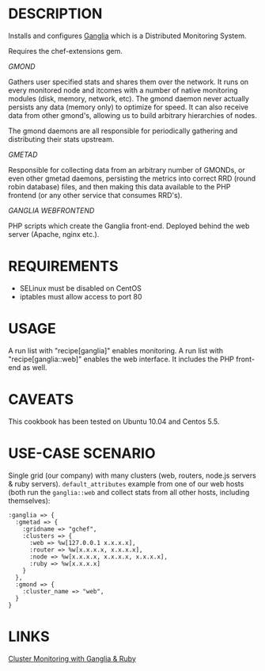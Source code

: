 # DESCRIPTION

Installs and configures [Ganglia](http://ganglia.sourceforge.net) which is
a Distributed Monitoring System.

Requires the chef-extensions gem.

*GMOND*

Gathers user specified stats and shares them over the network.
It runs on every monitored node and itcomes with a number of native monitoring
 modules (disk, memory, network, etc). The gmond daemon never actually persists
any data (memory only) to optimize for speed. It can also receive data from
other gmond's, allowing us to build arbitrary hierarchies of nodes.

The gmond daemons are all responsible for periodically gathering and
distributing their stats upstream.

*GMETAD*

Responsible for collecting data from an arbitrary number of GMONDs,
or even other gmetad daemons, persisting the metrics into correct RRD
(round robin database) files, and then making this data available to the
PHP frontend (or any other service that consumes RRD's).

*GANGLIA WEBFRONTEND*

PHP scripts which create the Ganglia front-end. Deployed behind the web
server (Apache, nginx etc.).

# REQUIREMENTS

* SELinux must be disabled on CentOS
* iptables must allow access to port 80

# USAGE

A run list with "recipe[ganglia]" enables monitoring.
A run list with "recipe[ganglia::web]" enables the web interface. It
includes the PHP front-end as well.

# CAVEATS

This cookbook has been tested on Ubuntu 10.04 and Centos 5.5.

# USE-CASE SCENARIO

Single grid (our company) with many clusters (web, routers, node.js servers & ruby servers).
`default_attributes` example from one of our web hosts (both run the
`ganglia::web` and collect stats from all other hosts, including themselves):

    :ganglia => {
      :gmetad => {
        :gridname => "gchef",
        :clusters => {
          :web => %w[127.0.0.1 x.x.x.x],
          :router => %w[x.x.x.x, x.x.x.x],
          :node => %w[x.x.x.x, x.x.x.x, x.x.x.x],
          :ruby => %w[x.x.x.x]
        }
      },
      :gmond => {
        :cluster_name => "web",
      }
    }

# LINKS

[Cluster Monitoring with Ganglia & Ruby](http://www.igvita.com/2010/01/28/cluster-monitoring-with-ganglia-ruby/)
